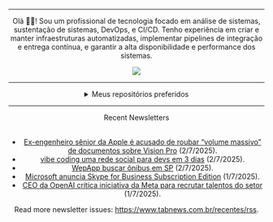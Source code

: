 <div align="center">
<hr>
<p>Olá 👋🏾! Sou um profissional de tecnologia focado em análise de sistemas, sustentação de sistemas, DevOps, e CI/CD. Tenho experiência em criar e manter infraestruturas automatizadas, implementar pipelines de integração e entrega contínua, e garantir a alta disponibilidade e performance dos sistemas.</p>
  <img src="https://media.giphy.com/media/yAGIvCiwPJn5C/giphy.gif">
<hr>
  <details>
  <summary>Meus repositórios preferidos</summary>
  <br />
  Alguns dos meus melhores repositórios:
  <br />
<br />
  <ul><li><a href=https://github.com/commitgeist/aluratube target="_blank" rel="noopener noreferrer">commitgeist/aluratube</a> (<b>0</b> ✨ and <b>0</b> 🍴): Aluratube - Desenvolvido durante a imersão React da Alura no final de 2022</li><li><a href=https://github.com/commitgeist/nlw-ia target="_blank" rel="noopener noreferrer">commitgeist/nlw-ia</a> (<b>0</b> ✨ and <b>0</b> 🍴): Projeto desenvolvido durante a NLW IA - Usando a API da OPENAI</li><li><a href=https://github.com/commitgeist/nlw-journey-ia target="_blank" rel="noopener noreferrer">commitgeist/nlw-journey-ia</a> (<b>0</b> ✨ and <b>0</b> 🍴): NLW IA - Agent de viagens usando python + langchain + GPT</li>
<li>More coming soon :).</li>
</ul>
  </details>
  <hr/>
    <summary>Recent Newsletters</summary>
  <br />
  <ul>
    <li><a href=https://www.tabnews.com.br/NewsletterOficial/ex-engenheiro-senior-da-apple-e-acusado-de-roubar-volume-massivo-de-documentos-sobre-vision-pro target="_blank" rel="noopener noreferrer">Ex-engenheiro sênior da Apple é acusado de roubar “volume massivo” de documentos sobre Vision Pro</a> (2/7/2025).</li><li><a href=https://www.tabnews.com.br/joaoalvarenga/vibe-coding-uma-rede-social-para-devs-em-3-dias target="_blank" rel="noopener noreferrer">vibe coding uma rede social para devs em 3 dias</a> (2/7/2025).</li><li><a href=https://www.tabnews.com.br/faustinopsy/wepapp-buscar-onibus-em-sp target="_blank" rel="noopener noreferrer">WepApp buscar ônibus em SP</a> (2/7/2025).</li><li><a href=https://www.tabnews.com.br/NewsletterOficial/microsoft-anuncia-skype-for-business-subscription-edition target="_blank" rel="noopener noreferrer">Microsoft anuncia Skype for Business Subscription Edition</a> (1/7/2025).</li><li><a href=https://www.tabnews.com.br/NewsletterOficial/ceo-da-openai-critica-iniciativa-da-meta-para-recrutar-talentos-do-setor target="_blank" rel="noopener noreferrer">CEO da OpenAI critica iniciativa da Meta para recrutar talentos do setor</a> (1/7/2025).</li>
  </ul>
<p>Read more newsletter issues: <a href="https://www.tabnews.com.br/recentes/rss">https://www.tabnews.com.br/recentes/rss</a>.</p>
  </details>
